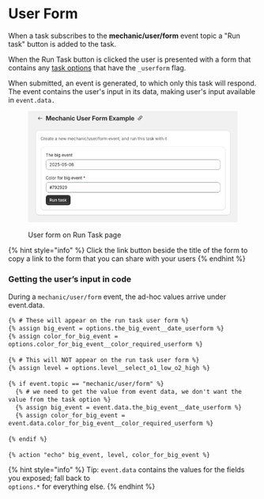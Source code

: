 # User Form

When a task subscribes to the **mechanic/user/form** event topic a "Run task" button is added to the task.

When the Run Task button is clicked the user is presented with a form that contains any [task options](options/) that have the `_userform` flag.&#x20;

When submitted, an event is generated, to which only this task will respond. The event contains the user's input in its data, making user's input available in `event.data.`

<figure><img src="../../.gitbook/assets/image.png" alt=""><figcaption><p>User form on Run Task page</p></figcaption></figure>

{% hint style="info" %}
Click the link button beside the title of the form to copy a link to the form that you can share with your users
{% endhint %}

### Getting the user’s input in code

During a `mechanic/user/form` event, the ad-hoc values arrive under event.data.

```liquid
{% # These will appear on the run task user form %}
{% assign big_event = options.the_big_event__date_userform %}
{% assign color_for_big_event = options.color_for_big_event__color_required_userform %}

{% # This will NOT appear on the run task user form %}
{% assign level = options.level__select_o1_low_o2_high %}

{% if event.topic == "mechanic/user/form" %}
  {% # we need to get the value from event data, we don't want the value from the task option %}
  {% assign big_event = event.data.the_big_event__date_userform %}
  {% assign color_for_big_event = event.data.color_for_big_event__color_required_userform %}

{% endif %}

{% action "echo" big_event, level, color_for_big_event %}
```

{% hint style="info" %}
Tip: `event.data` contains the values for the fields you exposed; fall back to\
`options.*` for everything else.
{% endhint %}
